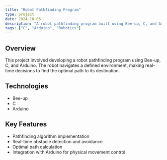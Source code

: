 ```yaml
---
title: "Robot Pathfinding Program"
type: project
date: 2024-10-06
description: "A robot pathfinding program built using Bee-up, C, and Arduino."
tags: ["C", "Arduino", "Robotics"]
---
```


## Overview
This project involved developing a robot pathfinding program using Bee-up, C, and Arduino. The robot navigates a defined environment, making real-time decisions to find the optimal path to its destination.

## Technologies
- Bee-up
- C
- Arduino

## Key Features
- Pathfinding algorithm implementation
- Real-time obstacle detection and avoidance
- Optimal path calculation
- Integration with Arduino for physical movement control

